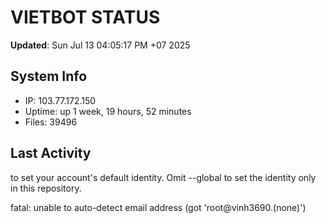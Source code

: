 # VIETBOT STATUS
**Updated**: Sun Jul 13 04:05:17 PM +07 2025

## System Info
- IP: 103.77.172.150
- Uptime: up 1 week, 19 hours, 52 minutes
- Files: 39496

## Last Activity

to set your account's default identity.
Omit --global to set the identity only in this repository.

fatal: unable to auto-detect email address (got 'root@vinh3690.(none)')
